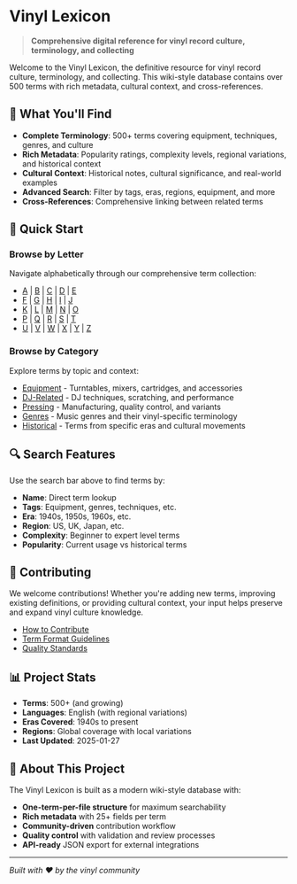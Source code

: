# Vinyl Lexicon

> **Comprehensive digital reference for vinyl record culture, terminology, and collecting**

Welcome to the Vinyl Lexicon, the definitive resource for vinyl record culture, terminology, and collecting. This wiki-style database contains over 500 terms with rich metadata, cultural context, and cross-references.

## 🎵 What You'll Find

- **Complete Terminology**: 500+ terms covering equipment, techniques, genres, and culture
- **Rich Metadata**: Popularity ratings, complexity levels, regional variations, and historical context
- **Cultural Context**: Historical notes, cultural significance, and real-world examples
- **Advanced Search**: Filter by tags, eras, regions, equipment, and more
- **Cross-References**: Comprehensive linking between related terms

## 🚀 Quick Start

### Browse by Letter
Navigate alphabetically through our comprehensive term collection:
- [A](letters/a.md) | [B](letters/b.md) | [C](letters/c.md) | [D](letters/d.md) | [E](letters/e.md)
- [F](letters/f.md) | [G](letters/g.md) | [H](letters/h.md) | [I](letters/i.md) | [J](letters/j.md)
- [K](letters/k.md) | [L](letters/l.md) | [M](letters/m.md) | [N](letters/n.md) | [O](letters/o.md)
- [P](letters/p.md) | [Q](letters/q.md) | [R](letters/r.md) | [S](letters/s.md) | [T](letters/t.md)
- [U](letters/u.md) | [V](letters/v.md) | [W](letters/w.md) | [X](letters/x.md) | [Y](letters/y.md) | [Z](letters/z.md)

### Browse by Category
Explore terms by topic and context:
- [Equipment](tags/equipment.md) - Turntables, mixers, cartridges, and accessories
- [DJ-Related](tags/dj-related.md) - DJ techniques, scratching, and performance
- [Pressing](tags/pressing.md) - Manufacturing, quality control, and variants
- [Genres](tags/genres.md) - Music genres and their vinyl-specific terminology
- [Historical](tags/historical.md) - Terms from specific eras and cultural movements

## 🔍 Search Features

Use the search bar above to find terms by:
- **Name**: Direct term lookup
- **Tags**: Equipment, genres, techniques, etc.
- **Era**: 1940s, 1950s, 1960s, etc.
- **Region**: US, UK, Japan, etc.
- **Complexity**: Beginner to expert level terms
- **Popularity**: Current usage vs historical terms

## 🤝 Contributing

We welcome contributions! Whether you're adding new terms, improving existing definitions, or providing cultural context, your input helps preserve and expand vinyl culture knowledge.

- [How to Contribute](contribute.md)
- [Term Format Guidelines](contribute/#-term-format-guidelines)
- [Quality Standards](contribute.md#quality-standards)

## 📊 Project Stats

- **Terms**: 500+ (and growing)
- **Languages**: English (with regional variations)
- **Eras Covered**: 1940s to present
- **Regions**: Global coverage with local variations
- **Last Updated**: 2025-01-27

## 🎯 About This Project

The Vinyl Lexicon is built as a modern wiki-style database with:
- **One-term-per-file structure** for maximum searchability
- **Rich metadata** with 25+ fields per term
- **Community-driven** contribution workflow
- **Quality control** with validation and review processes
- **API-ready** JSON export for external integrations

---

*Built with ❤️ by the vinyl community*
